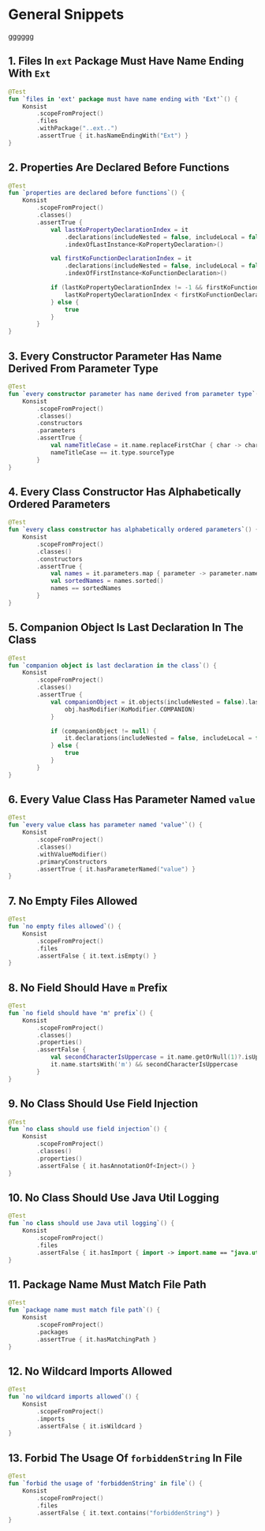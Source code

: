 # General Snippets

gggggg
## 1. Files In `ext` Package Must Have Name Ending With `Ext`

```kotlin
@Test
fun `files in 'ext' package must have name ending with 'Ext'`() {
    Konsist
        .scopeFromProject()
        .files
        .withPackage("..ext..")
        .assertTrue { it.hasNameEndingWith("Ext") }
}
```

## 2. Properties Are Declared Before Functions

```kotlin
@Test
fun `properties are declared before functions`() {
    Konsist
        .scopeFromProject()
        .classes()
        .assertTrue {
            val lastKoPropertyDeclarationIndex = it
                .declarations(includeNested = false, includeLocal = false)
                .indexOfLastInstance<KoPropertyDeclaration>()

            val firstKoFunctionDeclarationIndex = it
                .declarations(includeNested = false, includeLocal = false)
                .indexOfFirstInstance<KoFunctionDeclaration>()

            if (lastKoPropertyDeclarationIndex != -1 && firstKoFunctionDeclarationIndex != -1) {
                lastKoPropertyDeclarationIndex < firstKoFunctionDeclarationIndex
            } else {
                true
            }
        }
}
```

## 3. Every Constructor Parameter Has Name Derived From Parameter Type

```kotlin
@Test
fun `every constructor parameter has name derived from parameter type`() {
    Konsist
        .scopeFromProject()
        .classes()
        .constructors
        .parameters
        .assertTrue {
            val nameTitleCase = it.name.replaceFirstChar { char -> char.titlecase(Locale.getDefault()) }
            nameTitleCase == it.type.sourceType
        }
}
```

## 4. Every Class Constructor Has Alphabetically Ordered Parameters

```kotlin
@Test
fun `every class constructor has alphabetically ordered parameters`() {
    Konsist
        .scopeFromProject()
        .classes()
        .constructors
        .assertTrue {
            val names = it.parameters.map { parameter -> parameter.name }
            val sortedNames = names.sorted()
            names == sortedNames
        }
}
```

## 5. Companion Object Is Last Declaration In The Class

```kotlin
@Test
fun `companion object is last declaration in the class`() {
    Konsist
        .scopeFromProject()
        .classes()
        .assertTrue {
            val companionObject = it.objects(includeNested = false).lastOrNull { obj ->
                obj.hasModifier(KoModifier.COMPANION)
            }

            if (companionObject != null) {
                it.declarations(includeNested = false, includeLocal = false).last() == companionObject
            } else {
                true
            }
        }
}
```

## 6. Every Value Class Has Parameter Named `value`

```kotlin
@Test
fun `every value class has parameter named 'value'`() {
    Konsist
        .scopeFromProject()
        .classes()
        .withValueModifier()
        .primaryConstructors
        .assertTrue { it.hasParameterNamed("value") }
}
```

## 7. No Empty Files Allowed

```kotlin
@Test
fun `no empty files allowed`() {
    Konsist
        .scopeFromProject()
        .files
        .assertFalse { it.text.isEmpty() }
}
```

## 8. No Field Should Have `m` Prefix

```kotlin
@Test
fun `no field should have 'm' prefix`() {
    Konsist
        .scopeFromProject()
        .classes()
        .properties()
        .assertFalse {
            val secondCharacterIsUppercase = it.name.getOrNull(1)?.isUpperCase() ?: false
            it.name.startsWith('m') && secondCharacterIsUppercase
        }
}
```

## 9. No Class Should Use Field Injection

```kotlin
@Test
fun `no class should use field injection`() {
    Konsist
        .scopeFromProject()
        .classes()
        .properties()
        .assertFalse { it.hasAnnotationOf<Inject>() }
}
```

## 10. No Class Should Use Java Util Logging

```kotlin
@Test
fun `no class should use Java util logging`() {
    Konsist
        .scopeFromProject()
        .files
        .assertFalse { it.hasImport { import -> import.name == "java.util.logging.." } }
}
```

## 11. Package Name Must Match File Path

```kotlin
@Test
fun `package name must match file path`() {
    Konsist
        .scopeFromProject()
        .packages
        .assertTrue { it.hasMatchingPath }
}
```

## 12. No Wildcard Imports Allowed

```kotlin
@Test
fun `no wildcard imports allowed`() {
    Konsist
        .scopeFromProject()
        .imports
        .assertFalse { it.isWildcard }
}
```

## 13. Forbid The Usage Of `forbiddenString` In File

```kotlin
@Test
fun `forbid the usage of 'forbiddenString' in file`() {
    Konsist
        .scopeFromProject()
        .files
        .assertFalse { it.text.contains("forbiddenString") }
}
```

